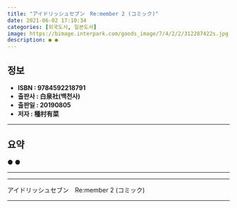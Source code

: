 ```yaml
---
title: "アイドリッシュセブン　Re:member 2 (コミック)"
date: 2021-06-02 17:10:34
categories: [외국도서, 일본도서]
image: https://bimage.interpark.com/goods_image/7/4/2/2/312287422s.jpg
description: ● ●
---
```


## **정보**

- **ISBN : 9784592218791**
- **출판사 : 白泉社(백천사)**
- **출판일 : 20190805**
- **저자 : 種村有菜**

------



## **요약**

●  ●  

------



------


アイドリッシュセブン　Re:member 2 (コミック) 

------


